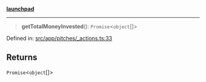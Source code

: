 [**launchpad**](index.md)

***

> **getTotalMoneyInvested**(): `Promise`\<`object`[]\>

Defined in: [src/app/pitches/\_actions.ts:33](https://github.com/victorbratov/launchpad/blob/d1815ef1a573b42ac1f231f3f3d6617bddce6dbe/src/app/pitches/_actions.ts#L33)

## Returns

`Promise`\<`object`[]\>
